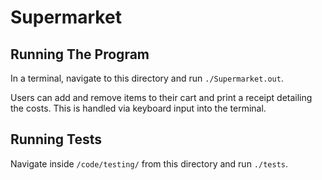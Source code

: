 # Supermarket

## Running The Program
In a terminal, navigate to this directory and run `./Supermarket.out`. 

Users can add and remove items to their cart and print a receipt detailing the costs. This is handled via keyboard input into the terminal.

## Running Tests
Navigate inside `/code/testing/` from this directory and run `./tests`.

